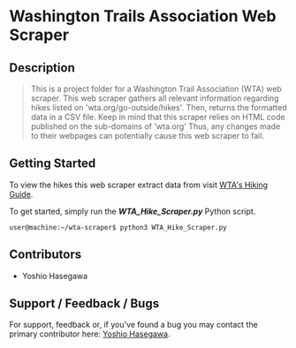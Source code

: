 # Washington Trails Association Web Scraper


## Description
> This is a project folder for a Washington Trail Association (WTA) web scraper.
> This web scraper gathers all relevant information regarding hikes listed on 'wta.org/go-outside/hikes'.
> Then, returns the formatted data in a CSV file.
> Keep in mind that this scraper relies on HTML code published on the sub-domains of 'wta.org'
> Thus, any changes made to their webpages can potentially cause this web scraper to fail.


## Getting Started
To view the hikes this web scraper extract data from visit [WTA's Hiking Guide](https://www.wta.org/go-outside/hikes).

To get started, simply run the **_WTA_Hike_Scraper.py_** Python script.

```console
user@machine:~/wta-scraper$ python3 WTA_Hike_Scraper.py
```


## Contributors
* Yoshio Hasegawa


## Support / Feedback / Bugs
For support, feedback or, if you've found a bug you may contact the primary contributor here: [Yoshio Hasegawa](mailto:yoshiohasegawa206@gmail.com).
